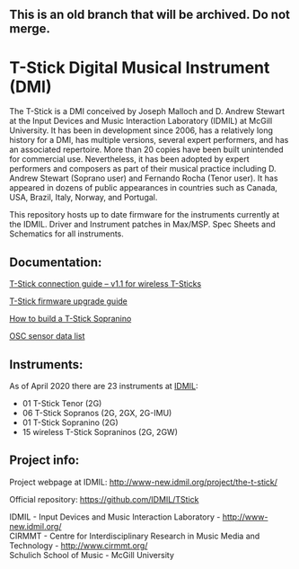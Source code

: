## This is an old branch that will be archived. Do not merge.

# T-Stick Digital Musical Instrument (DMI)

The T-Stick is a DMI conceived by Joseph Malloch and D. Andrew Stewart at the Input Devices and Music Interaction Laboratory (IDMIL) at McGill University. It has been in development since 2006, has a relatively long history for a DMI, has multiple versions, several expert performers, and has an associated repertoire. More than 20 copies have been built unintended for commercial use. Nevertheless, it has been adopted by expert performers and composers as part of their musical practice including D. Andrew Stewart (Soprano user) and Fernando Rocha (Tenor user). It has appeared in dozens of public appearances in countries such as Canada, USA, Brazil, Italy, Norway, and Portugal.

This repository hosts up to date firmware for the instruments currently  at the IDMIL. Driver and Instrument patches in Max/MSP. Spec Sheets and Schematics for all instruments.

## Documentation:

[T-Stick connection guide – v1.1 for wireless T-Sticks](./Docs/T-Stick_2GW_Connecting_Guide(v1.2).md)

[T-Stick firmware upgrade guide](./Docs/Firmware_update_instructions.md)

[How to build a T-Stick Sopranino](./Docs/T-Stick_2GW_building_instructions.md)

[OSC sensor data list](./Docs/OSC.md)

## Instruments:

As of April 2020 there are 23 instruments at [IDMIL](http://www.idmil.org):

- 01 T-Stick Tenor (2G)
- 06 T-Stick Sopranos (2G, 2GX, 2G-IMU)
- 01 T-Stick Sopranino (2G)
- 15 wireless T-Stick Sopraninos (2G, 2GW)

## Project info:

Project webpage at IDMIL: http://www-new.idmil.org/project/the-t-stick/

Official repository: https://github.com/IDMIL/TStick

IDMIL - Input Devices and Music Interaction Laboratory - http://www-new.idmil.org/ \
CIRMMT - Centre for Interdisciplinary Research in Music Media and Technology - http://www.cirmmt.org/ \
Schulich School of Music - McGill University
